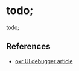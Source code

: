 # todo;

todo;

## References

- [oxr UI debugger article](https://github.com/OpenXRay/xray-16/wiki/%5BEN%5D-Game-Editor#ui-debugger)
